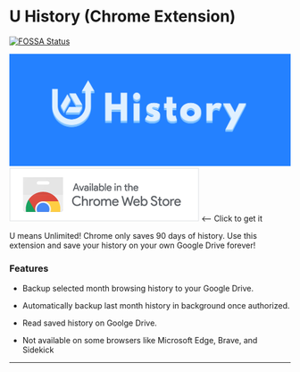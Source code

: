 # U History (Chrome Extension)

[![FOSSA Status](https://app.fossa.io/api/projects/git%2Bgithub.com%2FPike96%2FUHistory.svg?type=shield)](https://app.fossa.io/projects/git%2Bgithub.com%2FPike96%2FUHistory?ref=badge_shield)

![tile1400](https://github.com/Pike96/UHistory/raw/master/webstore-images/tile1400.png) [![](/webstore-images/chrome-web-store.png "U History - Chrome Web Store")][webstore] <-- Click to get it

U means Unlimited! Chrome only saves 90 days of history. Use this extension and save your history on your own Google Drive forever!

### Features

- Backup selected month browsing history to your Google Drive.

- Automatically backup last month history in background once authorized.

- Read saved history on Goolge Drive.

- Not available on some browsers like Microsoft Edge, Brave, and Sidekick

--------------------------------
[webstore]:https://chrome.google.com/webstore/detail/u-history/nkokmdpokpgocgabofnpkandjgchljgf
